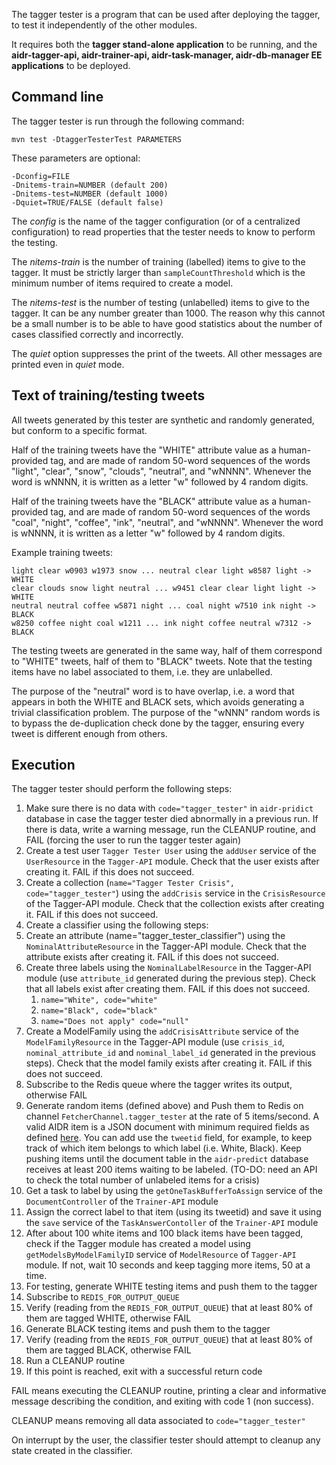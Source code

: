 The tagger tester is a program that can be used after deploying the tagger, to test it independently of the other modules.

It requires both the **tagger stand-alone application** to be running, and the **aidr-tagger-api, aidr-trainer-api, aidr-task-manager, aidr-db-manager EE applications** to be deployed.

## Command line

The tagger tester is run through the following command:

```
mvn test -DtaggerTesterTest PARAMETERS
```

These parameters are optional:

```
-Dconfig=FILE
-Dnitems-train=NUMBER (default 200)
-Dnitems-test=NUMBER (default 1000)
-Dquiet=TRUE/FALSE (default false)
```

The _config_ is the name of the tagger configuration (or of a centralized configuration) to read properties that the tester needs to know to perform the testing.

The _nitems-train_ is the number of training (labelled) items to give to the tagger. It must be strictly larger than `sampleCountThreshold` which is the minimum number of items required to create a model.

The _nitems-test_ is the number of testing (unlabelled) items to give to the tagger. It can be any number greater than 1000. The reason why this cannot be a small number is to be able to have good statistics about the number of cases classified correctly and incorrectly.

The _quiet_ option suppresses the print of the tweets. All other messages are printed even in _quiet_ mode.

## Text of training/testing tweets

All tweets generated by this tester are synthetic and randomly generated, but conform to a specific format.

Half of the training tweets have the "WHITE" attribute value as a human-provided tag, and are made of random 50-word sequences of the words "light", "clear", "snow", "clouds", "neutral", and "wNNNN". Whenever the word is wNNNN, it is written as a letter "w" followed by 4 random digits.

Half of the training tweets have the "BLACK" attribute value as a human-provided tag, and are made of random 50-word sequences of the words "coal", "night", "coffee", "ink", "neutral", and "wNNNN". Whenever the word is wNNNN, it is written as a letter "w" followed by 4 random digits.

Example training tweets:

```
light clear w0903 w1973 snow ... neutral clear light w8587 light -> WHITE
clear clouds snow light neutral ... w9451 clear clear light light -> WHITE
neutral neutral coffee w5871 night ... coal night w7510 ink night -> BLACK
w8250 coffee night coal w1211 ... ink night coffee neutral w7312 -> BLACK
```

The testing tweets are generated in the same way, half of them correspond to "WHITE" tweets, half of them to "BLACK" tweets. Note that the testing items have no label associated to them, i.e. they are unlabelled.

The purpose of the "neutral" word is to have overlap, i.e. a word that appears in both the WHITE and BLACK sets, which avoids generating a trivial classification problem. The purpose of the "wNNN" random words is to bypass the de-duplication check done by the tagger, ensuring every tweet is different enough from others.

## Execution

The tagger tester should perform the following steps:

1. Make sure there is no data with `code="tagger_tester"` in `aidr-pridict` database in case the tagger tester died abnormally in a previous run. If there is data, write a warning message, run the CLEANUP routine, and FAIL (forcing the user to run the tagger tester again)
1. Create a test user `Tagger Tester User` using the `addUser` service of the `UserResource` in the `Tagger-API` module. Check that the user exists after creating it. FAIL if this does not succeed.
1. Create a collection (`name="Tagger Tester Crisis", code="tagger_tester"`) using the `addCrisis` service in the `CrisisResource` of the Tagger-API module. Check that the collection exists after creating it. FAIL if this does not succeed.
1. Create a classifier using the following steps:
 1. Create an attribute (name="tagger_tester_classifier") using the `NominalAttributeResource` in the Tagger-API module. Check that the attribute exists after creating it. FAIL if this does not succeed.
 1. Create three labels using the `NominalLabelResource` in the Tagger-API module (use `attribute_id` generated during the previous step). Check that all labels exist after creating them. FAIL if this does not succeed.
    1. `name="White", code="white"`
    1. `name="Black", code="black"`
    1. `name="Does not apply" code="null"`
1. Create a ModelFamily using the `addCrisisAttribute` service of the `ModelFamilyResource` in the Tagger-API module (use `crisis_id`, `nominal_attribute_id` and `nominal_label_id` generated in the previous steps). Check that the model family exists after creating it. FAIL if this does not succeed.
1. Subscribe to the Redis queue where the tagger writes its output, otherwise FAIL
1. Generate random items (defined above) and Push them to Redis on channel `FetcherChannel.tagger_tester` at the rate of 5 items/second. A valid AIDR item is a JSON document with minimum required fields as defined [here](https://gist.github.com/imran15/4e4ce1948c2b82905c3e). You can add use the `tweetid` field, for example, to keep track of which item belongs to which label (i.e. White, Black). Keep pushing items until the document table in the `aidr-predict` database receives at least 200 items waiting to be labeled. (TO-DO: need an API to check the total number of unlabeled items for a crisis)
1. Get a task to label by using the `getOneTaskBufferToAssign` service of the `DocumentController` of the `Trainer-API` module 
1. Assign the correct label to that item (using its tweetid) and save it using the `save` service of the `TaskAnswerContoller` of the `Trainer-API` module
1. After about 100 white items and 100 black items have been tagged, check if the Tagger module has created a model using `getModelsByModelFamilyID` service of `ModelResource` of `Tagger-API` module. If not, wait 10 seconds and keep tagging more items, 50 at a time.
1. For testing, generate WHITE testing items and push them to the tagger
1. Subscribe to `REDIS_FOR_OUTPUT_QUEUE` 
1. Verify (reading from the `REDIS_FOR_OUTPUT_QUEUE`) that at least 80% of them are tagged WHITE, otherwise FAIL
1. Generate BLACK testing items and push them to the tagger
1. Verify  (reading from the `REDIS_FOR_OUTPUT_QUEUE`) that at least 80% of them are tagged BLACK, otherwise FAIL
1. Run a CLEANUP routine 
1. If this point is reached, exit with a successful return code

FAIL means executing the CLEANUP routine, printing a clear and informative message describing the condition, and exiting with code 1 (non success).

CLEANUP means removing all data associated to `code="tagger_tester"`

On interrupt by the user, the classifier tester should attempt to cleanup any state created in the classifier.